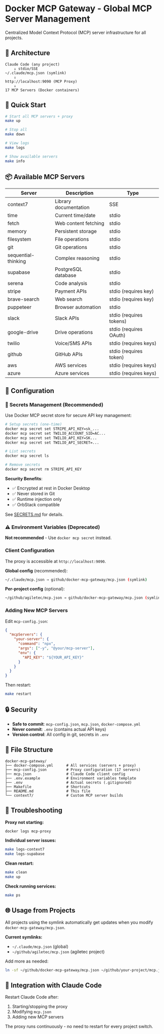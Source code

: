 # Docker MCP Gateway - Global MCP Server Management

Centralized Model Context Protocol (MCP) server infrastructure for all projects.

## 🎯 Architecture

```
Claude Code (any project)
    ↓ stdio/SSE
~/.claude/mcp.json (symlink)
    ↓
http://localhost:9090 (MCP Proxy)
    ↓
17 MCP Servers (Docker containers)
```

## 🚀 Quick Start

```bash
# Start all MCP servers + proxy
make up

# Stop all
make down

# View logs
make logs

# Show available servers
make info
```

## 📦 Available MCP Servers

| Server | Description | Type |
|--------|-------------|------|
| context7 | Library documentation | SSE |
| time | Current time/date | stdio |
| fetch | Web content fetching | stdio |
| memory | Persistent storage | stdio |
| filesystem | File operations | stdio |
| git | Git operations | stdio |
| sequential-thinking | Complex reasoning | stdio |
| supabase | PostgreSQL database | stdio |
| serena | Code analysis | stdio |
| stripe | Payment APIs | stdio (requires key) |
| brave-search | Web search | stdio (requires key) |
| puppeteer | Browser automation | stdio |
| slack | Slack APIs | stdio (requires tokens) |
| google-drive | Drive operations | stdio (requires OAuth) |
| twilio | Voice/SMS APIs | stdio (requires keys) |
| github | GitHub APIs | stdio (requires token) |
| aws | AWS services | stdio (requires keys) |
| azure | Azure services | stdio (requires keys) |

## 🔧 Configuration

### 🔐 Secrets Management (Recommended)

Use Docker MCP secret store for secure API key management:

```bash
# Setup secrets (one-time)
docker mcp secret set STRIPE_API_KEY=sk_...
docker mcp secret set TWILIO_ACCOUNT_SID=AC...
docker mcp secret set TWILIO_API_KEY=SK...
docker mcp secret set TWILIO_API_SECRET=...

# List secrets
docker mcp secret ls

# Remove secrets
docker mcp secret rm STRIPE_API_KEY
```

**Security Benefits**:
- ✅ Encrypted at rest in Docker Desktop
- ✅ Never stored in Git
- ✅ Runtime injection only
- ✅ OrbStack compatible

See [SECRETS.md](./SECRETS.md) for details.

### ⚠️ Environment Variables (Deprecated)

**Not recommended** - Use `docker mcp secret` instead.

### Client Configuration

The proxy is accessible at `http://localhost:9090`.

**Global config** (recommended):
```bash
~/.claude/mcp.json → github/docker-mcp-gateway/mcp.json (symlink)
```

**Per-project config** (optional):
```bash
~/github/agiletec/mcp.json → github/docker-mcp-gateway/mcp.json (symlink)
```

### Adding New MCP Servers

Edit `mcp-config.json`:

```json
{
  "mcpServers": {
    "your-server": {
      "command": "npx",
      "args": ["-y", "@your/mcp-server"],
      "env": {
        "API_KEY": "${YOUR_API_KEY}"
      }
    }
  }
}
```

Then restart:
```bash
make restart
```

## 🔒 Security

- **Safe to commit**: `mcp-config.json`, `mcp.json`, `docker-compose.yml`
- **Never commit**: `.env` (contains actual API keys)
- **Version control**: All config in git, secrets in `.env`

## 📁 File Structure

```
docker-mcp-gateway/
├── docker-compose.yml      # All services (servers + proxy)
├── mcp-config.json         # Proxy configuration (17 servers)
├── mcp.json                # Claude Code client config
├── .env.example            # Environment variables template
├── .env                    # Actual secrets (.gitignored)
├── Makefile                # Shortcuts
├── README.md               # This file
└── context7/               # Custom MCP server builds
```

## 🐛 Troubleshooting

**Proxy not starting:**
```bash
docker logs mcp-proxy
```

**Individual server issues:**
```bash
make logs-context7
make logs-supabase
```

**Clean restart:**
```bash
make clean
make up
```

**Check running services:**
```bash
make ps
```

## 🌐 Usage from Projects

All projects using the symlink automatically get updates when you modify `docker-mcp-gateway/mcp.json`.

**Current symlinks:**
- `~/.claude/mcp.json` (global)
- `~/github/agiletec/mcp.json` (agiletec project)

Add more as needed:
```bash
ln -sf ~/github/docker-mcp-gateway/mcp.json ~/github/your-project/mcp.json
```

## 🔗 Integration with Claude Code

Restart Claude Code after:
1. Starting/stopping the proxy
2. Modifying `mcp.json`
3. Adding new MCP servers

The proxy runs continuously - no need to restart for every project switch.
